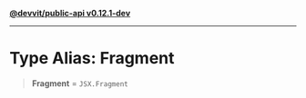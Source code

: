[**@devvit/public-api v0.12.1-dev**](../../../../README.md)

---

# Type Alias: Fragment

> **Fragment** = `JSX.Fragment`
